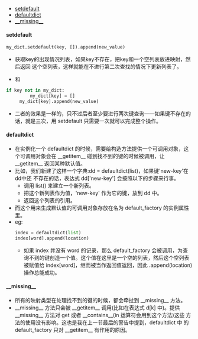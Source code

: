 - [setdefault](#setdefault)
- [defaultdict](#defaultdict)
- [\_\_missing__](#missing)
#### setdefault
~~~python
my_dict.setdefault(key, []).append(new_value)
~~~
* 获取key的出现情况列表，如果key不存在，把key和一个空列表放进映射，然后返回 这个空列表，这样就能在不进行第二次查找的情况下更新列表了。

* 和
~~~python
if key not in my_dict:
         my_dict[key] = []
     my_dict[key].append(new_value)
~~~
* 二者的效果是一样的，只不过后者至少要进行两次键查询——如果键不存在的话，就是三次，用 setdefault 只需要一次就可以完成整个操作。
#### defaultdict
* 在实例化一个 defaultdict 的时候，需要给构造方法提供一个可调用对象，这个可调用对象会在 \_\_getitem__ 碰到找不到的键的时候被调用，让 \_\_getitem__ 返回某种默认值。
* 比如，我们新建了这样一个字典:dd = defaultdict(list)，如果键'new-key'在dd中还 不存在的话，表达式 dd['new-key'] 会按照以下的步骤来行事。
  * 调用 list() 来建立一个新列表。
  * 把这个新列表作为值，'new-key' 作为它的键，放到 dd 中。 
  * 返回这个列表的引用。
* 而这个用来生成默认值的可调用对象存放在名为 default_factory 的实例属性里。
* eg:
    ~~~python
    index = defaultdict(list) 
    index[word].append(location)
    ~~~
  * 如果 index 并没有 word 的记录，那么 default_factory 会被调用，为查询不到的键创造一个值。这个值在这里是一个空的列表，然后这个空列表被赋值给 index[word]，继而被当作返回值返回，因此 .append(location) 操作总能成功。
#### \_\_missing__
* 所有的映射类型在处理找不到的键的时候，都会牵扯到 \_\_missing__ 方法。
* \_\_missing__ 方法只会被 \_\_getitem__ 调用(比如在表达式 d[k] 中)。提供 \_\_missing__ 方法对 get 或者 \_\_contains__(in 运算符会用到这个方法)这些 方法的使用没有影响。这也是我在上一节最后的警告中提到，defaultdict 中 的 default_factory 只对 \_\_getitem__ 有作用的原因。